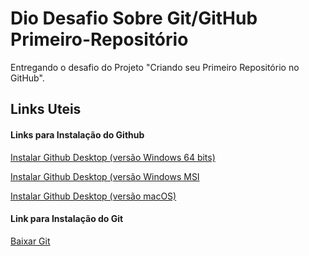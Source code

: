 # Dio Desafio Sobre Git/GitHub Primeiro-Repositório
Entregando o desafio do Projeto "Criando seu Primeiro Repositório no GitHub".

## Links Uteis
#### Links para Instalação do Github

[Instalar Github Desktop (versão Windows 64 bits)](https://central.github.com/deployments/desktop/desktop/latest/win32)

[Instalar Github Desktop (versão Windows MSI](https://central.github.com/deployments/desktop/desktop/latest/win32?format=msi)

[Instalar Github Desktop (versão macOS)](https://central.github.com/deployments/desktop/desktop/latest/darwin)

#### Link para Instalação do Git
[Baixar Git](https://git-scm.com/download/win)

